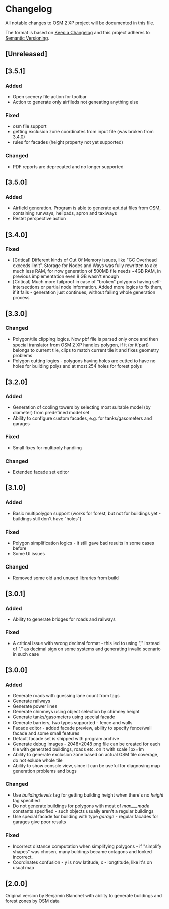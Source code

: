 # Changelog
All notable changes to OSM 2 XP project will be documented in this file.

The format is based on [Keep a Changelog](http://keepachangelog.com/en/1.0.0/)
and this project adheres to [Semantic Versioning](http://semver.org/spec/v2.0.0.html).

## [Unreleased]

## [3.5.1]

### Added
- Open scenery file action for toolbar
- Action to generate only airfileds not geneating anything else 

### Fixed
- osm file support
- getting exclusion zone coordinates from input file (was broken from 3.4.0)
- rules for facades (height property not yet supported)

### Changed
- PDF reports are deprecated and no longer supported

## [3.5.0]

### Added
- Airfield generation. Program is able to generate apt.dat files from OSM, containing runways, helipads, apron and taxiways
- Restet perspective action

## [3.4.0]

### Fixed
- [Critical] Different kinds of Out Of Memory issues, like "GC Overhead exceeds limit". Storage for Nodes and Ways was fully rewritten to ake much less RAM, for now generation of 500MB file needs ~4GB RAM, in previous implementation even 8 GB wasn't enough
- [Critical] Much more failproof in case of "broken" polygons having self-intersections or partial node information. Added more logics to fix them, if it fails - generation just continues, without failing whole generation process   

## [3.3.0]

### Changed
- Polygon/tile clipping logics. Now pbf file is parsed only once and then special translator from OSM 2 XP handles polygon, if it (or it'part)
belongs to current tile, clips to match current tile it and fixes geometry problems
- Polygon cutting logics - polygons having holes are cutted to have no holes for building polys and at most 254 holes for forest polys 

## [3.2.0]

### Added

- Generation of cooling towers by selecting most suitable model (by diameter) from predefined model set
- Ability to configure custom facades, e.g. for tanks/gasometers and garages

### Fixed
- Small fixes for multipoly handling

### Changed 
- Extended facade set editor


## [3.1.0]

### Added

- Basic multipolygon support (works for forest, but not for buildings yet - buildings still don't have "holes")

### Fixed
- Polygon simplification logics - it still gave bad results in some cases before 
- Some UI issues

### Changed 
- Removed some old and unused libraries from build

## [3.0.1]

### Added

- Ability to generate bridges for roads and railways

### Fixed

- A critical issue with wrong decimal format - this led to using "," instead of "." as decimal sign on some systems and generating invalid scenario in such case  

## [3.0.0]

### Added

- Generate roads with guessing lane count from tags
- Generate railways 
- Generate power lines
- Generate chimneys using object selection by chimney height
- Generate tanks/gasometers using special facade
- Generate barriers, two types supported - fence and walls
- Facade editor - added facade preview, ability to specify fence/wall facade and some small features
- Default facade set is shipped with program archive
- Generate debug images - 2048*2048 png file can be created for each tile with generated buildings, roads etc. on it with scale 1px=1m
- Ability to generate exclusion zone based on actual OSM file coverage, do not exlude whole tile 
- Ability to show console view, since it can be useful for diagnosing map generation problems and bugs 

### Changed
- Use _building:levels_ tag for getting building height when there's no _height_ tag specified
- Do not generate buildings for polygons with most of _man___made_ constants specified - such objects usually aren't a regular buildings
- Use special facade for building with type _garage_ - regular facades for garages give poor results

### Fixed

- Incorrect distance computation when simplifying polygons - if "simplify shapes" was chosen, many buldings became octagons and looked incorrect.
- Coordinates confusion - y is now latitude, x - longtitude, like it's on usual map  


## [2.0.0]

Original version by Benjamin Blanchet with ability to generate buildings and forest zones by OSM data
 